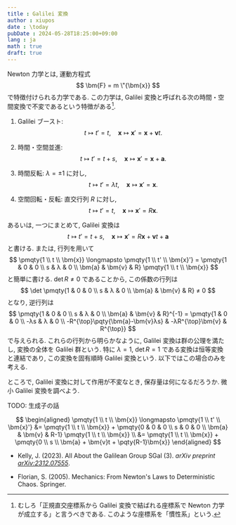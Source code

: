 ```yaml
---
title : Galilei 変換
author : xiupos
date : \today
pubDate : 2024-05-28T18:25:00+09:00
lang : ja
math : true
draft: true
---
```


Newton 力学とは, 運動方程式
$$
\bm{F} = m \"{\bm{x}}
$$
で特徴付けられる力学である. この力学は, Galilei 変換と呼ばれる次の時間・空間変換で不変であるという特徴がある[^inertial].

1. Galilei ブースト:
  $$
  t \longmapsto t'=t, \quad \bm{x} \longmapsto \bm{x}'=\bm{x}+\bm{v}t.
  $$

2. 時間・空間並進:
  $$
  t \longmapsto t'=t+s, \quad \bm{x} \longmapsto \bm{x}'=\bm{x}+\bm{a}.
  $$

3. 時間反転: $λ = ±1$ に対し,
  $$
  t \longmapsto t'=λt, \quad \bm{x} \longmapsto \bm{x}'=\bm{x}.
  $$

4. 空間回転・反転: 直交行列 $R$ に対し,
  $$
  t \longmapsto t'=t, \quad \bm{x} \longmapsto \bm{x}'=R\bm{x}.
  $$

[^inertial]: むしろ「正規直交座標系から Galilei 変換で結ばれる座標系で Newton 力学が成立する」と言うべきである. このような座標系を「慣性系」という.

あるいは, 一つにまとめて, Galilei 変換は
$$
t \longmapsto t'=t+s, \quad \bm{x} \longmapsto \bm{x}'=R\bm{x}+\bm{v}t+\bm{a}
$$
と書ける. または, 行列を用いて
$$
\pmqty{1 \\ t \\ \bm{x}} \longmapsto \pmqty{1 \\ t' \\ \bm{x}'} = \pmqty{1 & 0 & 0 \\ s & λ & 0 \\ \bm{a} & \bm{v} & R} \pmqty{1 \\ t \\ \bm{x}}
$$
と簡単に書ける. $\det R ≠ 0$ であることから, この係数の行列は
$$
\det \pmqty{1 & 0 & 0 \\ s & λ & 0 \\ \bm{a} & \bm{v} & R} ≠ 0
$$
となり, 逆行列は
$$
\pmqty{1 & 0 & 0 \\ s & λ & 0 \\ \bm{a} & \bm{v} & R}^{-1} = \pmqty{1 & 0 & 0 \\ -λs & λ & 0 \\ -R^{\top}\pqty{\bm{a}-\bm{v}λs} & -λR^{\top}\bm{v} & R^{\top}}
$$
で与えられる. これらの行列から明らかなように, Galilei 変換は群の公理を満たし, 変換の全体を Galilei 群という. 特に $λ=1$, $\det R=1$ である変換は恒等変換と連結であり, この変換を固有順時 Galilei 変換という. 以下ではこの場合のみを考える.

ところで, Galilei 変換に対して作用が不変なとき, 保存量は何になるだろうか. 微小 Galilei 変換を調べよう.

TODO: 生成子の話

$$
\begin{aligned}
  \pmqty{1 \\ t \\ \bm{x}} \longmapsto \pmqty{1 \\ t' \\ \bm{x}'} &= \pmqty{1 \\ t \\ \bm{x}} + \pmqty{0 & 0 & 0 \\ s & 0 & 0 \\ \bm{a} & \bm{v} & R-1} \pmqty{1 \\ t \\ \bm{x}} \\
    &= \pmqty{1 \\ t \\ \bm{x}} + \pmqty{0 \\ s \\ \bm{a} + \bm{v}t + \pqty{R-1}\bm{x}}
\end{aligned}
$$

- Kelly, J. (2023). All About the Galilean Group SGal (3). *arXiv preprint [arXiv:2312.07555](https://arxiv.org/abs/2312.07555)*.

- Florian, S. (2005). Mechanics: From Newton's Laws to Deterministic Chaos. Springer.
